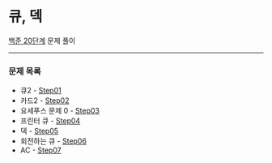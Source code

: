 # 큐, 덱
[백준 20단계](https://www.acmicpc.net/step/12) 문제 풀이

---

### 문제 목록

- 큐2 - [Step01](https://github.com/StudyForCoding/BEAKJOON/tree/master/20_Queue/Step01/README.md)
- 카드2 - [Step02](https://github.com/StudyForCoding/BEAKJOON/tree/master/20_Queue/Step02/README.md)
- 요세푸스 문제 0 - [Step03](https://github.com/StudyForCoding/BEAKJOON/tree/master/20_Queue/Step03/README.md)
- 프린터 큐 - [Step04](https://github.com/StudyForCoding/BEAKJOON/tree/master/20_Queue/Step04/README.md)
- 덱 - [Step05](https://github.com/StudyForCoding/BEAKJOON/tree/master/20_Queue/Step05/README.md)
- 회전하는 큐 - [Step06](https://github.com/StudyForCoding/BEAKJOON/tree/master/20_Queue/Step06/README.md)
- AC - [Step07](https://github.com/StudyForCoding/BEAKJOON/tree/master/20_Queue/Step07/README.md)
